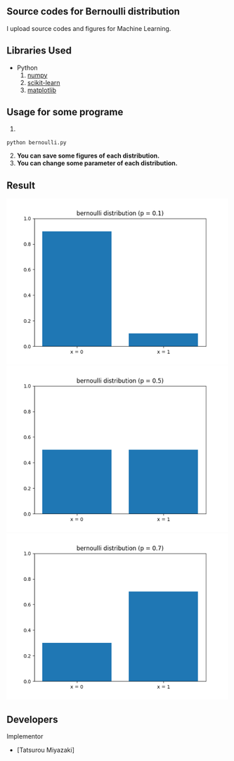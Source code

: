 Source codes for Bernoulli distribution
 ---
 
I upload source codes and figures for Machine Learning.

Libraries Used
---
- Python
  1. [numpy](http://www.numpy.org/)
  2. [scikit-learn](http://scikit-learn.org/stable/)
  3. [matplotlib](https://matplotlib.org)
  
Usage for some programe
---
1. 
~~~
python bernoulli.py
~~~
2. __You can save some figures of each distribution.__
3. __You can change some parameter of each distribution.__

Result
---
![bernoulli distribution1](bernoulli_0.1.png) 
![bernoulli distribution2](bernoulli_0.5.png) 
![bernoulli distribution3](bernoulli_0.7.png)
 
Developers
---
Implementor
 - [Tatsurou Miyazaki]

